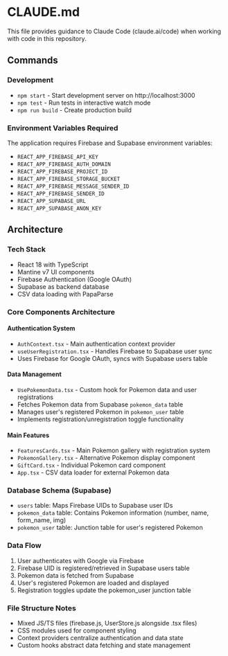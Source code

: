 # CLAUDE.md

This file provides guidance to Claude Code (claude.ai/code) when working with code in this repository.

## Commands

### Development
- `npm start` - Start development server on http://localhost:3000
- `npm test` - Run tests in interactive watch mode
- `npm run build` - Create production build

### Environment Variables Required
The application requires Firebase and Supabase environment variables:
- `REACT_APP_FIREBASE_API_KEY`
- `REACT_APP_FIREBASE_AUTH_DOMAIN`
- `REACT_APP_FIREBASE_PROJECT_ID`
- `REACT_APP_FIREBASE_STORAGE_BUCKET`
- `REACT_APP_FIREBASE_MESSAGE_SENDER_ID`
- `REACT_APP_FIREBASE_SENDER_ID`
- `REACT_APP_SUPABASE_URL`
- `REACT_APP_SUPABASE_ANON_KEY`

## Architecture

### Tech Stack
- React 18 with TypeScript
- Mantine v7 UI components
- Firebase Authentication (Google OAuth)
- Supabase as backend database
- CSV data loading with PapaParse

### Core Components Architecture

#### Authentication System
- `AuthContext.tsx` - Main authentication context provider
- `useUserRegistration.tsx` - Handles Firebase to Supabase user sync
- Uses Firebase for Google OAuth, syncs with Supabase users table

#### Data Management
- `UsePokemonData.tsx` - Custom hook for Pokemon data and user registrations
- Fetches Pokemon data from Supabase `pokemon_data` table
- Manages user's registered Pokemon in `pokemon_user` table
- Implements registration/unregistration toggle functionality

#### Main Features
- `FeaturesCards.tsx` - Main Pokemon gallery with registration system
- `PokemonGallery.tsx` - Alternative Pokemon display component
- `GiftCard.tsx` - Individual Pokemon card component
- `App.tsx` - CSV data loader for external Pokemon data

### Database Schema (Supabase)
- `users` table: Maps Firebase UIDs to Supabase user IDs
- `pokemon_data` table: Contains Pokemon information (number, name, form_name, img)
- `pokemon_user` table: Junction table for user's registered Pokemon

### Data Flow
1. User authenticates with Google via Firebase
2. Firebase UID is registered/retrieved in Supabase users table
3. Pokemon data is fetched from Supabase
4. User's registered Pokemon are loaded and displayed
5. Registration toggles update the pokemon_user junction table

### File Structure Notes
- Mixed JS/TS files (firebase.js, UserStore.js alongside .tsx files)
- CSS modules used for component styling
- Context providers centralize authentication and data state
- Custom hooks abstract data fetching and state management